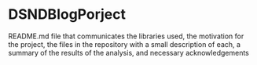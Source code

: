 # DSNDBlogPorject

README.md file that communicates the libraries used, the motivation for the project, the files in the repository with a small description of each, a summary of the results of the analysis, and necessary acknowledgements
